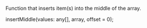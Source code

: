 Function that inserts item(s) into the middle of the array.

insertMiddle(values: any[], array, offset = 0);